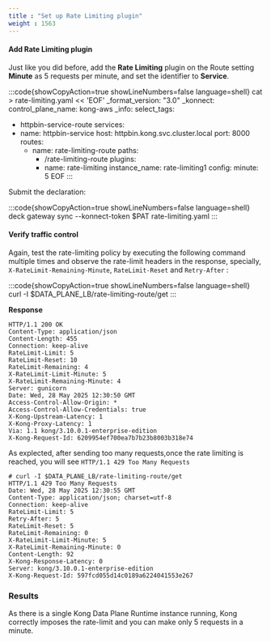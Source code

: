 ```yaml
---
title : "Set up Rate Limiting plugin"
weight : 1563
---
```



#### Add Rate Limiting plugin

Just like you did before, add the **Rate Limiting** plugin on the Route setting **Minute** as 5 requests per minute, and set the identifier to **Service**.


:::code{showCopyAction=true showLineNumbers=false language=shell}
cat > rate-limiting.yaml << 'EOF'
_format_version: "3.0"
_konnect:
  control_plane_name: kong-aws
_info:
  select_tags:
  - httpbin-service-route
services:
- name: httpbin-service
  host: httpbin.kong.svc.cluster.local
  port: 8000
  routes:
  - name: rate-limiting-route
    paths:
    - /rate-limiting-route
    plugins:
    - name: rate-limiting
      instance_name: rate-limiting1
      config:
        minute: 5
EOF
:::



Submit the declaration:

:::code{showCopyAction=true showLineNumbers=false language=shell}
deck gateway sync --konnect-token $PAT rate-limiting.yaml
:::



#### Verify traffic control

Again, test the rate-limiting policy by executing the following command multiple times and observe the rate-limit headers in the response, specially, `X-RateLimit-Remaining-Minute`, `RateLimit-Reset` and `Retry-After` :

:::code{showCopyAction=true showLineNumbers=false language=shell}
curl -I $DATA_PLANE_LB/rate-limiting-route/get
:::

**Response**

```
HTTP/1.1 200 OK
Content-Type: application/json
Content-Length: 455
Connection: keep-alive
RateLimit-Limit: 5
RateLimit-Reset: 10
RateLimit-Remaining: 4
X-RateLimit-Limit-Minute: 5
X-RateLimit-Remaining-Minute: 4
Server: gunicorn
Date: Wed, 28 May 2025 12:30:50 GMT
Access-Control-Allow-Origin: *
Access-Control-Allow-Credentials: true
X-Kong-Upstream-Latency: 1
X-Kong-Proxy-Latency: 1
Via: 1.1 kong/3.10.0.1-enterprise-edition
X-Kong-Request-Id: 6209954ef700ea7b7b23b8003b318e74
```

As explected, after sending too many requests,once the rate limiting is reached, you will see `HTTP/1.1 429 Too Many Requests`

```
# curl -I $DATA_PLANE_LB/rate-limiting-route/get
HTTP/1.1 429 Too Many Requests
Date: Wed, 28 May 2025 12:30:55 GMT
Content-Type: application/json; charset=utf-8
Connection: keep-alive
RateLimit-Limit: 5
Retry-After: 5
RateLimit-Reset: 5
RateLimit-Remaining: 0
X-RateLimit-Limit-Minute: 5
X-RateLimit-Remaining-Minute: 0
Content-Length: 92
X-Kong-Response-Latency: 0
Server: kong/3.10.0.1-enterprise-edition
X-Kong-Request-Id: 597fcd055d14c0189a6224041553e267
```

### Results
As there is a single Kong Data Plane Runtime instance running, Kong correctly imposes the rate-limit and you can make only 5 requests in a minute.
